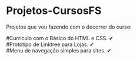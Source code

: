 # Projetos-CursosFS

Projetos que vou fazendo com o decorrer  do curso:

#Curriculo com o Básico do HTML e CSS. ✔
<br>
#Protótipo de Linktree para Lojas. ✔
<br>
#Menu de navegação simples para sites. ✔
